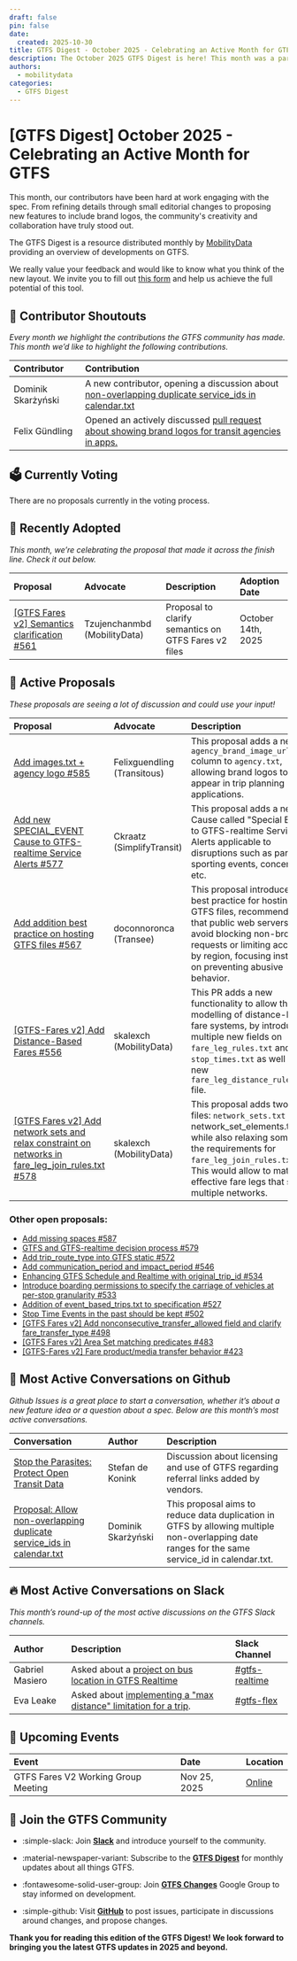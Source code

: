 ```yaml
---
draft: false
pin: false
date:
  created: 2025-10-30
title: GTFS Digest - October 2025 - Celebrating an Active Month for GTFS
description: The October 2025 GTFS Digest is here! This month was a particularly active one thanks to new faces and long-time contributors. Read on for the latest GTFS community news.
authors: 
  - mobilitydata
categories:
  - GTFS Digest
---
```


# [GTFS Digest] October 2025 - Celebrating an Active Month for GTFS

This month, our contributors have been hard at work engaging with the spec. From refining details through small editorial changes to proposing new features to include brand logos, the community's creativity and collaboration have truly stood out.

<!-- more -->

The GTFS Digest is a resource distributed monthly by [MobilityData](https://mobilitydata.org/) providing an overview of developments on GTFS.

We really value your feedback and would like to know what you think of the new layout. We invite you to fill out [this form](https://forms.gle/GGefktvemnJD5Q9g8) and help us achieve the full potential of this tool.

## 🏅 Contributor Shoutouts

*Every month we highlight the contributions the GTFS community has made. This month we’d like to highlight the following contributions.*

| Contributor | Contribution |
| :---- | :---- |
| Dominik Skarżyński | A new contributor, opening a discussion about [non-overlapping duplicate service_ids in calendar.txt](https://github.com/google/transit/issues/584) |
| Felix Gündling | Opened an actively discussed [pull request about showing brand logos for transit agencies in apps.](https://github.com/google/transit/pull/585) |

## 🗳️ Currently Voting

There are no proposals currently in the voting process.

## 🚀 Recently Adopted

*This month, we’re celebrating the proposal that made it across the finish line. Check it out below.* 

| Proposal | Advocate | Description | Adoption Date |
| :---- | :---- | :---- | :---- |
| [[GTFS Fares v2] Semantics clarification #561](https://github.com/google/transit/pull/561) | Tzujenchanmbd (MobilityData) | Proposal to clarify semantics on GTFS Fares v2 files | October 14th, 2025 |

## 📂 Active Proposals

*These proposals are seeing a lot of discussion and could use your input!* 

| Proposal | Advocate | Description | Status |
| :---- | :---- | :---- | :---- |
| [Add images.txt + agency logo #585](https://github.com/google/transit/pull/585) | Felixguendling (Transitous) | This proposal adds a new `agency_brand_image_url` column to `agency.txt`, allowing brand logos to appear in trip planning applications. | Discussion Period |
| [Add new SPECIAL_EVENT Cause to GTFS-realtime Service Alerts #577](https://github.com/google/transit/pull/577) | Ckraatz (SimplifyTransit) | This proposal adds a new Cause called "Special Event" to GTFS-realtime Service Alerts applicable to disruptions such as parades, sporting events, concerts, etc. | Discussion Period |
| [Add addition best practice on hosting GTFS files #567](https://github.com/google/transit/pull/567) | doconnoronca (Transee) | This proposal introduces a best practice for hosting GTFS files, recommending that public web servers avoid blocking non-browser requests or limiting access by region, focusing instead on preventing abusive behavior. | Discussion Period |
| [[GTFS-Fares v2] Add Distance-Based Fares #556](https://github.com/google/transit/pull/556) | skalexch (MobilityData) | This PR adds a new functionality to allow the modelling of distance-based fare systems, by introducing multiple new fields on `fare_leg_rules.txt` and `stop_times.txt` as well as a new `fare_leg_distance_rules.txt` file. | Discussion Period |
| [[GTFS Fares v2] Add network sets and relax constraint on networks in fare_leg_join_rules.txt #578](https://github.com/google/transit/pull/578) | skalexch (MobilityData) | This proposal adds two new files: `network_sets.txt` network_set_elements.txt, while also relaxing some of the requirements for `fare_leg_join_rules.txt`. This would allow to match effective fare legs that span multiple networks. | Discussion Period |

### Other open proposals:

* [Add missing spaces #587](https://github.com/google/transit/pull/587)  
* [GTFS and GTFS-realtime decision process #579](https://github.com/google/transit/pull/579)  
* [Add trip_route_type into GTFS static #572](https://github.com/google/transit/pull/572)  
* [Add communication_period and impact_period #546](https://github.com/google/transit/pull/546)  
* [Enhancing GTFS Schedule and Realtime with original_trip_id #534](https://github.com/google/transit/pull/534)  
* [Introduce boarding permissions to specify the carriage of vehicles at per-stop granularity #533](https://github.com/google/transit/pull/533)  
* [Addition of event_based_trips.txt to specification #527](https://github.com/google/transit/pull/527)  
* [Stop Time Events in the past should be kept #502](https://github.com/google/transit/pull/502)  
* [[GTFS Fares v2] Add nonconsecutive_transfer_allowed field and clarify fare_transfer_type #498](https://github.com/google/transit/pull/498)  
* [[GTFS Fares v2] Area Set matching predicates #483](https://github.com/google/transit/pull/483)  
* [[GTFS-Fares v2] Fare product/media transfer behavior #423](https://github.com/google/transit/pull/423) 

## 🐙 Most Active Conversations on Github

*Github Issues is a great place to start a conversation, whether it’s about a new feature idea or a question about a spec. Below are this month’s most active conversations.*

| Conversation | Author | Description |
| :---- | :---- | :---- |
|  [Stop the Parasites: Protect Open Transit Data](https://github.com/google/transit/issues/586) | Stefan de Konink |  Discussion about licensing and use of GTFS regarding referral links added by vendors.  |
| [Proposal: Allow non-overlapping duplicate service_ids in calendar.txt](https://github.com/google/transit/issues/584) | Dominik Skarżyński | This proposal aims to reduce data duplication in GTFS by allowing multiple non-overlapping date ranges for the same service_id in calendar.txt. |

## 🔥 Most Active Conversations on Slack

*This month’s round-up of the most active discussions on the GTFS Slack channels.*

| Author | Description | Slack Channel |
| :---- | :---- | :---- |
| Gabriel Masiero | Asked about a [project on bus location in GTFS Realtime](https://mobilitydata-io.slack.com/archives/C3D321CKB/p1761134635290789) | [#gtfs-realtime](https://mobilitydata-io.slack.com/archives/C3D321CKB) |
| Eva Leake | Asked about [implementing a "max distance" limitation for a trip](https://mobilitydata-io.slack.com/archives/CSP7HDF37/p1761232949894399). | [#gtfs-flex](https://mobilitydata-io.slack.com/archives/CSP7HDF37) |

## 📅 Upcoming Events

| Event | Date | Location |
| :---- | :---- | :---- |
| GTFS Fares V2 Working Group Meeting | Nov 25, 2025 | [Online](https://www.eventbrite.ca/e/specifications-discussions-gtfs-fares-v2-monthly-meetings-tickets-1230499460009) |

## 💬 Join the GTFS Community

<div class="grid cards" markdown>

- :simple-slack: Join [__Slack__](https://share.mobilitydata.org/slack) and introduce yourself to the community.

- :material-newspaper-variant: Subscribe to the [__GTFS Digest__](https://gtfs.org/blog/) for monthly updates about all things GTFS.

- :fontawesome-solid-user-group: Join [__GTFS Changes__](https://groups.google.com/g/gtfs-changes) Google Group to stay informed on development. 

- :simple-github: Visit [__GitHub__](https://github.com/google/transit) to post issues, participate in discussions around changes, and propose changes. 

</div>

**Thank you for reading this edition of the GTFS Digest! We look forward to bringing you the latest GTFS updates in 2025 and beyond.** 
